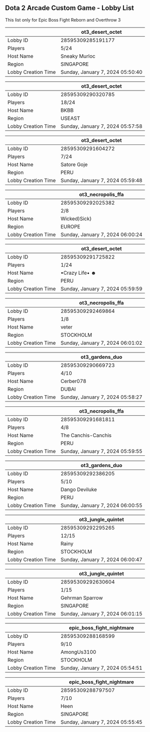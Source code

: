 ## Dota 2 Arcade Custom Game - Lobby List

This list only for Epic Boss Fight Reborn and Overthrow 3

|  | ot3_desert_octet |
| ------ | ------ |
| Lobby ID | 28595309285191177 |
| Players | 5/24 |
| Host Name | Sneaky Murloc |
| Region | SINGAPORE |
| Lobby Creation Time | Sunday, January 7, 2024 05:50:40 |


|  | ot3_desert_octet |
| ------ | ------ |
| Lobby ID | 28595309290320785 |
| Players | 18/24 |
| Host Name | BKBB |
| Region | USEAST |
| Lobby Creation Time | Sunday, January 7, 2024 05:57:58 |


|  | ot3_desert_octet |
| ------ | ------ |
| Lobby ID | 28595309291604272 |
| Players | 7/24 |
| Host Name | Satore Goje |
| Region | PERU |
| Lobby Creation Time | Sunday, January 7, 2024 05:59:48 |


|  | ot3_necropolis_ffa |
| ------ | ------ |
| Lobby ID | 28595309292025382 |
| Players | 2/8 |
| Host Name | Wicked)Sick) |
| Region | EUROPE |
| Lobby Creation Time | Sunday, January 7, 2024 06:00:24 |


|  | ot3_desert_octet |
| ------ | ------ |
| Lobby ID | 28595309291725822 |
| Players | 1/24 |
| Host Name | •Crazy Life• ☻ |
| Region | PERU |
| Lobby Creation Time | Sunday, January 7, 2024 05:59:59 |


|  | ot3_necropolis_ffa |
| ------ | ------ |
| Lobby ID | 28595309292469864 |
| Players | 1/8 |
| Host Name | veter |
| Region | STOCKHOLM |
| Lobby Creation Time | Sunday, January 7, 2024 06:01:02 |


|  | ot3_gardens_duo |
| ------ | ------ |
| Lobby ID | 28595309290669723 |
| Players | 4/10 |
| Host Name | Cerber078 |
| Region | DUBAI |
| Lobby Creation Time | Sunday, January 7, 2024 05:58:27 |


|  | ot3_necropolis_ffa |
| ------ | ------ |
| Lobby ID | 28595309291681811 |
| Players | 4/8 |
| Host Name | The Canchis-Canchis |
| Region | PERU |
| Lobby Creation Time | Sunday, January 7, 2024 05:59:55 |


|  | ot3_gardens_duo |
| ------ | ------ |
| Lobby ID | 28595309292386205 |
| Players | 5/10 |
| Host Name | Dango Deviluke |
| Region | PERU |
| Lobby Creation Time | Sunday, January 7, 2024 06:00:55 |


|  | ot3_jungle_quintet |
| ------ | ------ |
| Lobby ID | 28595309292295265 |
| Players | 12/15 |
| Host Name | Rainy |
| Region | STOCKHOLM |
| Lobby Creation Time | Sunday, January 7, 2024 06:00:47 |


|  | ot3_jungle_quintet |
| ------ | ------ |
| Lobby ID | 28595309292630604 |
| Players | 1/15 |
| Host Name | Gehrman Sparrow |
| Region | SINGAPORE |
| Lobby Creation Time | Sunday, January 7, 2024 06:01:15 |


|  | epic_boss_fight_nightmare |
| ------ | ------ |
| Lobby ID | 28595309288168599 |
| Players | 9/10 |
| Host Name | AmongUs3100 |
| Region | STOCKHOLM |
| Lobby Creation Time | Sunday, January 7, 2024 05:54:51 |


|  | epic_boss_fight_nightmare |
| ------ | ------ |
| Lobby ID | 28595309288797507 |
| Players | 7/10 |
| Host Name | Heen |
| Region | SINGAPORE |
| Lobby Creation Time | Sunday, January 7, 2024 05:55:45 |


